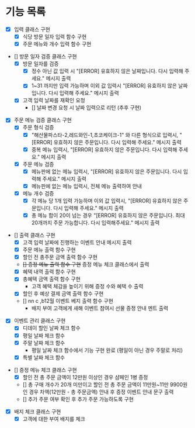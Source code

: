 # 기능 목록

- [X] 입력 클래스 구현
    - [X] 식당 방문 일자 입력 함수 구현
    - [X] 주문 메뉴와 개수 입력 함수 구현
        
- [] 방문 일자 검증 클래스 구현
    - [X] 방문 일자를 검증
        - [X] 정수 아닌 값 입력 시 "[ERROR] 유효하지 않은 날짜입니다. 다시 입력해 주세요." 메시지 출력
        - [X] 1~31 까지만 입력 가능하며 이외 값 입력시 "[ERROR] 유효하지 않은 날짜입니다. 다시 입력해 주세요." 메시지 출력
    - [X] 고객 입력 날짜를 재확인 요청
        - [] 날짜 변경 요청 시 날짜 입력으로 리턴 (추후 구현)

- [X] 주문 메뉴 검증 클래스 구현
    - [X] 주문 형식 검증
        - [X] "해산물파스타-2,레드와인-1,초코케이크-1" 와 다른 형식으로 입력시, "[ERROR] 유효하지 않은 주문입니다. 다시 입력해 주세요." 메시지 출력
        - [X] 중복 메뉴 입력시, "[ERROR] 유효하지 않은 주문입니다. 다시 입력해 주세요." 메시지 출력
    - [X] 주문 메뉴 검증
        - [X] 메뉴판에 없는 메뉴 입력시, "[ERROR] 유효하지 않은 주문입니다. 다시 입력해 주세요." 메시지 출력
        - [X] 메뉴판에 없는 메뉴 입력시, 전체 메뉴 출력하여 안내
    - [X] 메뉴 개수 검증
        - [X] 각 메뉴 당 1개 입력 가능하며 이외 값 입력시, "[ERROR] 유효하지 않은 주문입니다. 다시 입력해 주세요." 메시지 출력
        - [X] 총 메뉴 합이 20이 넘는 경우 "[ERROR] 유효하지 않은 주문입니다. 최대 20개까지 주문 가능합니다. 다시 입력해주세요." 메시지 출력

- [] 출력 클래스 구현
    - [X] 고객 입력 날짜에 진행하는 이벤트 안내 메시지 출력
    - [X] 주문 메뉴 출력 함수 구현
    - [X] 할인 전 총주문 금액 출력 함수 구현
    - ~~[] 증정 메뉴 출력 함수 구현~~ 증정 메뉴 체크 클래스에서 출력
    - [X] 혜택 내역 출력 함수 구현
    - [X] 총혜택 금액 출력 함수 구현
        - 고객 혜택 체감을 높이기 위해 증정 수와 혜택 수 출력
    - [X] 할인 후 예상 결제 금액 출력 함수 구현
    - [] nn     c ,b12월 이벤트 베지 출력 함수 구현
        - 배지 부여 고객에게 새해 이벤트 참여시 선물 증정 안내 멘트 출력

- [X] 이벤트 관리 클래스 구현
    - [X] 디데이 할인 날짜 체크 함수
    - [X] 평일 날짜 체크 함수
    - [X] 주말 날짜 체크 함수 
        - 평일 날짜 체크 함수에서 기능 구현 완료 (평일이 아닌 경우 주말로 처리)
    - [X] 특별 날짜 체크 함수

- [] 증정 메뉴 체크 클래스 구현
    - [X] 할인 전 총 주문 금액이 12만원 이상인 경우 샴페인 1병 증정
    - [] 총 구매 개수가 20개 미만이고 할인 전 총 주문 금액이 11만원~11만 9900원 인 경우 차액(12만원 - 총 주문금액) 안내 후 증정 이벤트 안내 문구 출력
    - [] 추가 주문 여부 확인 후 추가 주문 가능하도록 구현

- [X] 배지 체크 클래스 구현
    - [X] 고객에 대한 부여 배지를 체크
